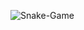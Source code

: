 ![Snake-Game](https://socialify.git.ci/avinashkranjan/Snake-Game/image?description=1&font=Raleway&forks=1&issues=1&language=1&owner=1&pattern=Circuit%20Board&pulls=1&stargazers=1&theme=Dark)
